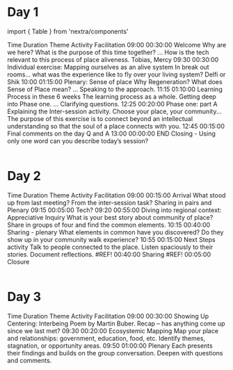 # Day 1

import { Table } from 'nextra/components'

<Table>
  <thead>
    <Table.Tr>
      <Table.Th>Time</Table.Th>
      <Table.Th>Duration</Table.Th>
      <Table.Th>Theme</Table.Th>
      <Table.Th>Activity</Table.Th>
      <Table.Th>Facilitation</Table.Th>
    </Table.Tr>
  </thead>
  <tbody>
    <Table.Tr>
      <Table.Td>09:00</Table.Td>
      <Table.Td>00:30:00</Table.Td>
      <Table.Td>Welcome</Table.Td>
      <Table.Td>Why are we here? What is the purpose of this time together? ... How is the tech relevant to this process of place aliveness.</Table.Td>
      <Table.Td>Tobias, Mercy</Table.Td>
    </Table.Tr>
    <Table.Tr>
      <Table.Td>09:30</Table.Td>
      <Table.Td>00:30:00</Table.Td>
      <Table.Td>Individual exercise: Mapping ourselves as an alive system</Table.Td>
      <Table.Td>In break out rooms... what was the experience like to fly over your living system?</Table.Td>
      <Table.Td>Delfi or Shik</Table.Td>
    </Table.Tr>
    <Table.Tr>
      <Table.Td>10:00</Table.Td>
      <Table.Td>01:15:00</Table.Td>
      <Table.Td>Plenary: Sense of place</Table.Td>
      <Table.Td>Why Regeneration? What does Sense of Place mean? ... Speaking to the approach.</Table.Td>
      <Table.Td></Table.Td>
    </Table.Tr>
    <Table.Tr>
      <Table.Td>11:15</Table.Td>
      <Table.Td>01:10:00</Table.Td>
      <Table.Td>Learning Process in these 6 weeks</Table.Td>
      <Table.Td>The learning process as a whole. Getting deep into Phase one. ... Clarifying questions.</Table.Td>
      <Table.Td></Table.Td>
    </Table.Tr>
    <Table.Tr>
      <Table.Td>12:25</Table.Td>
      <Table.Td>00:20:00</Table.Td>
      <Table.Td>Phase one: part A</Table.Td>
      <Table.Td>Explaining the Inter-session activity. Choose your place, your community... The purpose of this exercise is to connect beyond an intellectual understanding so that the soul of a place connects with you.</Table.Td>
      <Table.Td></Table.Td>
    </Table.Tr>
    <Table.Tr>
      <Table.Td>12:45</Table.Td>
      <Table.Td>00:15:00</Table.Td>
      <Table.Td>Final comments on the day</Table.Td>
      <Table.Td>Q and A</Table.Td>
      <Table.Td></Table.Td>
    </Table.Tr>
    <Table.Tr>
      <Table.Td>13:00</Table.Td>
      <Table.Td>00:00:00</Table.Td>
      <Table.Td>END</Table.Td>
      <Table.Td>Closing - Using only one word can you describe today’s session?</Table.Td>
      <Table.Td></Table.Td>
    </Table.Tr>
  </tbody>
</Table>

# Day 2

<Table>
  <thead>
    <Table.Tr>
      <Table.Th>Time</Table.Th>
      <Table.Th>Duration</Table.Th>
      <Table.Th>Theme</Table.Th>
      <Table.Th>Activity</Table.Th>
      <Table.Th>Facilitation</Table.Th>
    </Table.Tr>
  </thead>
  <tbody>
    <Table.Tr>
      <Table.Td>09:00</Table.Td>
      <Table.Td>00:15:00</Table.Td>
      <Table.Td>Arrival</Table.Td>
      <Table.Td>What stood up from last meeting? From the inter-session task? Sharing in pairs and Plenary</Table.Td>
      <Table.Td></Table.Td>
    </Table.Tr>
    <Table.Tr>
      <Table.Td>09:15</Table.Td>
      <Table.Td>00:05:00</Table.Td>
      <Table.Td>Tech?</Table.Td>
      <Table.Td></Table.Td>
      <Table.Td></Table.Td>
    </Table.Tr>
    <Table.Tr>
      <Table.Td>09:20</Table.Td>
      <Table.Td>00:55:00</Table.Td>
      <Table.Td>Diving into regional context: Appreciative Inquiry</Table.Td>
      <Table.Td>What is your best story about community of place? Share in groups of four and find the common elements.</Table.Td>
      <Table.Td></Table.Td>
    </Table.Tr>
    <Table.Tr>
      <Table.Td>10:15</Table.Td>
      <Table.Td>00:40:00</Table.Td>
      <Table.Td>Sharing - plenary</Table.Td>
      <Table.Td>What elements in common have you discovered? Do they show up in your community walk experience?</Table.Td>
      <Table.Td></Table.Td>
    </Table.Tr>
    <Table.Tr>
      <Table.Td>10:55</Table.Td>
      <Table.Td>00:15:00</Table.Td>
      <Table.Td>Next Steps activity</Table.Td>
      <Table.Td>Talk to people connected to the place. Listen spaciously to their stories. Document reflections.</Table.Td>
      <Table.Td></Table.Td>
    </Table.Tr>
    <Table.Tr>
      <Table.Td>#REF!</Table.Td>
      <Table.Td>00:40:00</Table.Td>
      <Table.Td>Sharing</Table.Td>
      <Table.Td></Table.Td>
      <Table.Td></Table.Td>
    </Table.Tr>
    <Table.Tr>
      <Table.Td>#REF!</Table.Td>
      <Table.Td>00:05:00</Table.Td>
      <Table.Td>Closure</Table.Td>
      <Table.Td></Table.Td>
      <Table.Td></Table.Td>
    </Table.Tr>
  </tbody>
</Table>

# Day 3

<Table>
  <thead>
    <Table.Tr>
      <Table.Th>Time</Table.Th>
      <Table.Th>Duration</Table.Th>
      <Table.Th>Theme</Table.Th>
      <Table.Th>Activity</Table.Th>
      <Table.Th>Facilitation</Table.Th>
    </Table.Tr>
  </thead>
  <tbody>
    <Table.Tr>
      <Table.Td>09:00</Table.Td>
      <Table.Td>00:30:00</Table.Td>
      <Table.Td>Showing Up</Table.Td>
      <Table.Td>Centering: Interbeing Poem by Martin Buber. Recap – has anything come up since we last met?</Table.Td>
      <Table.Td></Table.Td>
    </Table.Tr>
    <Table.Tr>
      <Table.Td>09:30</Table.Td>
      <Table.Td>00:20:00</Table.Td>
      <Table.Td>Ecosystemic Mapping</Table.Td>
      <Table.Td>Map your place and relationships: government, education, food, etc. Identify themes, stagnation, or opportunity areas.</Table.Td>
      <Table.Td></Table.Td>
    </Table.Tr>
    <Table.Tr>
      <Table.Td>09:50</Table.Td>
      <Table.Td>01:00:00</Table.Td>
      <Table.Td>Plenary</Table.Td>
      <Table.Td>Each presents their findings and builds on the group conversation. Deepen with questions and comments.</Table.Td>
      <Table.Td></Table.Td>
    </Table.Tr>
  </tbody>
</Table>
